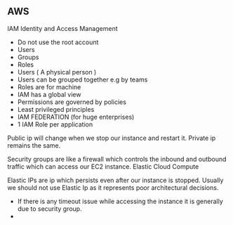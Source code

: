 ## AWS

IAM
Identity and Access Management
- Do not use the root account
- Users
- Groups
- Roles
- Users ( A physical person )
- Users can be grouped together e.g by teams
- Roles are for machine
- IAM has a global view
- Permissions are governed by policies
- Least privileged principles
- IAM FEDERATION (for huge enterprises)
- 1 IAM Role per application

Public ip will change when we stop our instance and restart it.
Private ip remains the same.

Security groups are like a firewall which controls the inbound and outbound traffic which can access our EC2 instance.
Elastic Cloud Compute

Elastic IPs are ip which persists even after our instance is stopped.
Usually we should not use Elastic Ip as it represents poor architectural decisions.

- If there is any timeout issue while accessing the instance it is generally due to security group.
- 
<!--stackedit_data:
eyJoaXN0b3J5IjpbMTY0NDQwMzIwOSwtMjAzMzc5MTc5MywxMT
E4MjU2Njg1LC0yMDc4OTcwNDIxLC0xNzYwMjUzOTI0LDEwMzM4
NzcwOTldfQ==
-->